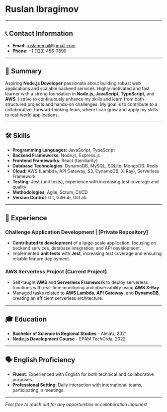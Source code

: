 # **Ruslan Ibragimov**

---

## 📞 Contact Information

- **Email**: ruslanemail@gmail.com
- **Phone**: +1 (123) 456-7890

---

## 🎯 Summary

Aspiring **Node.js Developer** passionate about building robust web applications and scalable backend services. Highly motivated and fast learner with a strong foundation in **Node.js, JavaScript, TypeScript,** and **AWS**. I strive to continuously enhance my skills and learn from both structured projects and hands-on challenges. My goal is to contribute to a collaborative, forward-thinking team, where I can grow and apply my skills to real-world applications.

---

## 🛠️ Skills

- **Programming Languages**: JavaScript, TypeScript
- **Backend Frameworks**: Node.js, Express.js
- **Frontend Frameworks**: React (familiarity)
- **Database Technologies**: DynamoDB, MySQL, SQLite, MongoDB, Redis
- **Cloud**: AWS (Lambda, API Gateway, S3, DynamoDB, X-Ray), Serverless Framework
- **Testing**: Jest (unit tests), experience with increasing test coverage and quality
- **Methodologies**: Agile, Scrum, CI/CD
- **Version Control**: Git, GitHub, GitLab

---

## 💼 Experience

### Challenge Application Development | [Private Repository]

- **Contributed to development** of a large-scale application, focusing on backend services, database integration, and API development.
- Implemented **unit tests** with **Jest**, increasing test coverage and ensuring reliable feature deployment.

### AWS Serverless Project (Current Project)

- Self-taught **AWS** and **Serverless Framework** to deploy serverless functions with real-time monitoring and observability using **AWS X-Ray**.
- Managed tasks related to **AWS Lambda**, **API Gateway**, and **DynamoDB**, creating an efficient serverless architecture.

---

## 🎓 Education

- **Bachelor of Science in Regional Studies** - AlmaU, 2021
- **Node.js Development Course** - EPAM TechOrda, 2022

---

## 🗣️ English Proficiency

- **Fluent**: Experienced with English for both technical and collaborative purposes.
- **Professional Setting**: Daily interaction with international teams, participating in meetings.

---

_Feel free to reach out for any opportunities or collaboration inquiries!_
